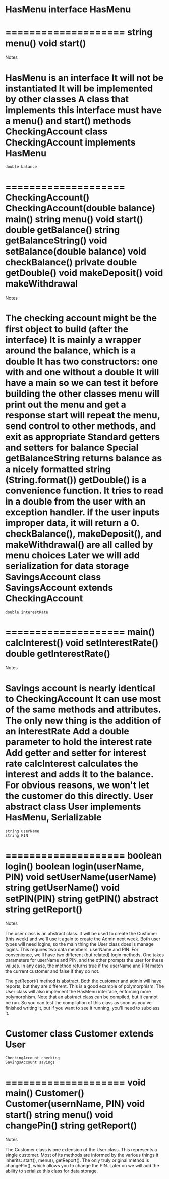 HasMenu
interface HasMenu 
  ====================
  ====================
  string menu()
  void start()
  ====================
Notes

HasMenu is an interface
It will not be instantiated
It will be implemented by other classes
A class that implements this interface must have a menu() and start() methods
CheckingAccount
class CheckingAccount implements HasMenu
  ====================
    double balance
  ====================
    CheckingAccount()
    CheckingAccount(double balance)
    main()
    string menu()
    void start()   
    double getBalance()
    string getBalanceString()
    void setBalance(double balance)
    void checkBalance()
    private double getDouble()
    void makeDeposit()
    void makeWithdrawal
  ====================
Notes

The checking account might be the first object to build (after the interface)
It is mainly a wrapper around the balance, which is a double
It has two constructors: one with and one without a double
It will have a main so we can test it before building the other classes
menu will print out the menu and get a response
start will repeat the menu, send control to other methods, and exit as appropriate
Standard getters and setters for balance
Special getBalanceString returns balance as a nicely formatted string (String.format())
getDouble() is a convenience function.  It tries to read in a double from the user with an exception handler. if the user inputs improper data, it will return a 0.
checkBalance(), makeDeposit(), and makeWithdrawal() are all called by menu choices
Later we will add serialization for data storage
SavingsAccount
class SavingsAccount extends CheckingAccount
  ====================
    double interestRate
  ====================
    main()
    calcInterest()
    void setInterestRate()
    double getInterestRate()
  ====================
Notes

Savings account is nearly identical to CheckingAccount
It can use most of the same methods and attributes.
The only new thing is the addition of an interestRate
Add a double parameter to hold the interest rate
Add getter and setter for interest rate
calcInterest calculates the interest and adds it to the balance. For obvious reasons, we won't let the customer do this directly.
User
abstract class User implements HasMenu, Serializable
  ====================
    string userName
    string PIN
  ====================
    boolean login()
    boolean login(userName, PIN)
    void setUserName(userName)
    string getUserName()
    void setPIN(PIN)
    string getPIN()
    abstract string getReport()
  ====================
Notes

The user class is an abstract class. It will be used to create the Customer (this week) and we'll use it again to create the Admin next week.  Both user types will need logins, so the main thing the User class does is manage logins.  This requires two data members, userName and PIN. For convenience, we'll have two different (but related) login methods. One takes parameters for userName and PIN, and the other prompts the user for these values.  In any case, the method returns true if the userName and PIN match the current customer and false if they do not.

The getReport() method is abstract. 
Both the customer and admin will have reports, but they are different. This is a good example of polymorphism. 
The User class will also implement the HasMenu interface, enforcing more polymorphism.
Note that an abstract class can be compiled, but it cannot be run. So you can test the compilation of this class as soon as you've finished writing it, but if you want to see it running, you'll need to subclass it.

Customer
class Customer extends User
  ====================
    CheckingAccount checking 
    SavingsAccount savings 
  ====================
    void main()
    Customer()
    Customer(usernName, PIN)
    void start()
    string menu()
    void changePin()
    string getReport()
  ====================
Notes

The Customer class is one extension of the User class. 
This represents a single customer. 
Most of its methods are informed by the various things it inherits:
start(),
menu(),
getReport(). 
The only truly original method is changePin(), which allows you to change the PIN.
Later on we will add the ability to serialize this class for data storage.
